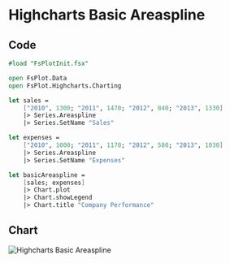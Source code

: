 Highcharts Basic Areaspline
===========================

Code
----

```fsharp
#load "FsPlotInit.fsx"

open FsPlot.Data
open FsPlot.Highcharts.Charting

let sales =
    ["2010", 1300; "2011", 1470; "2012", 840; "2013", 1330]
    |> Series.Areaspline
    |> Series.SetName "Sales"

let expenses =
    ["2010", 1000; "2011", 1170; "2012", 580; "2013", 1030]
    |> Series.Areaspline
    |> Series.SetName "Expenses"

let basicAreaspline =
    [sales; expenses]
    |> Chart.plot
    |> Chart.showLegend
    |> Chart.title "Company Performance"
```
Chart
-----

![Highcharts Basic Areaspline](https://raw.github.com/TahaHachana/FsPlot/master/screenshots/HighchartsBasicAreaspline.PNG)